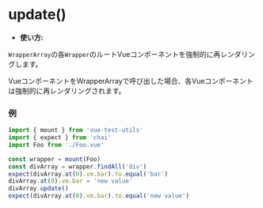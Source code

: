 # update()

- **使い方:**

`WrapperArray`の各`Wrapper`のルートVueコンポーネントを強制的に再レン​​ダリングします。

VueコンポーネントをWrapperArrayで呼び出した場合、各Vueコンポーネントは強制的に再レン​​ダリングされます。

### 例

```js
import { mount } from 'vue-test-utils'
import { expect } from 'chai'
import Foo from './Foo.vue'

const wrapper = mount(Foo)
const divArray = wrapper.findAll('div')
expect(divArray.at(0).vm.bar).to.equal('bar')
divArray.at(0).vm.bar = 'new value'
divArray.update()
expect(divArray.at(0).vm.bar).to.equal('new value')
```